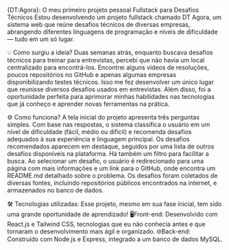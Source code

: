 {DT:Agora}: O meu primeiro projeto pessoal Fullstack para Desafios Técnicos
Estou desenvolvendo um projeto fullstack chamado DT Agora, um sistema web que reúne desafios técnicos de diversas empresas, abrangendo diferentes linguagens de programação e níveis de dificuldade — tudo em um só lugar.


💡 Como surgiu a ideia?
Duas semanas atrás, enquanto buscava desafios técnicos para treinar para entrevistas, percebi que não havia um local centralizado para encontrá-los. Encontrei alguns vídeos de resoluções, poucos repositórios no GitHub e apenas algumas empresas disponibilizando testes técnicos. Isso me fez desenvolver um único lugar que reunisse diversos desafios usados em entrevistas.
Além disso, foi a oportunidade perfeita para aprimorar minhas habilidades nas tecnologias que já conheço e aprender novas ferramentas na prática.

⚙️ Como funciona?
A tela inicial do projeto apresenta três perguntas simples. Com base nas respostas, o sistema classifica o usuário em um nível de dificuldade (fácil, médio ou difícil) e recomenda desafios adequados à sua experiência e linguagem principal.
Os desafios recomendados aparecem em destaque, seguidos por uma lista de outros desafios disponíveis na plataforma. Há também um filtro para facilitar a busca.
Ao selecionar um desafio, o usuário é redirecionado para uma página com mais informações e um link para o GitHub, onde encontra um README.md detalhado sobre o problema.
Os desafios foram coletados de diversas fontes, incluindo repositórios públicos encontrados na internet, e armazenados no banco de dados.

🛠️ Tecnologias utilizadas:
Esse projeto, mesmo em sua fase inicial, tem sido uma grande oportunidade de aprendizado!
🖥️Front-end: Desenvolvido com React.js e Tailwind CSS, tecnologias que eu não conhecia antes e que tornaram o desenvolvimento mais ágil e organizado.
🌐Back-end: Construído com Node.js e Express, integrado a um banco de dados MySQL.
